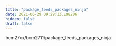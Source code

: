 ```yaml
---
title: "package_feeds_packages_ninja"
date: 2021-06-29 09:29:13.198206
hidden: false
draft: false
---
```


bcm27xx/bcm2711/package_feeds_packages_ninja

